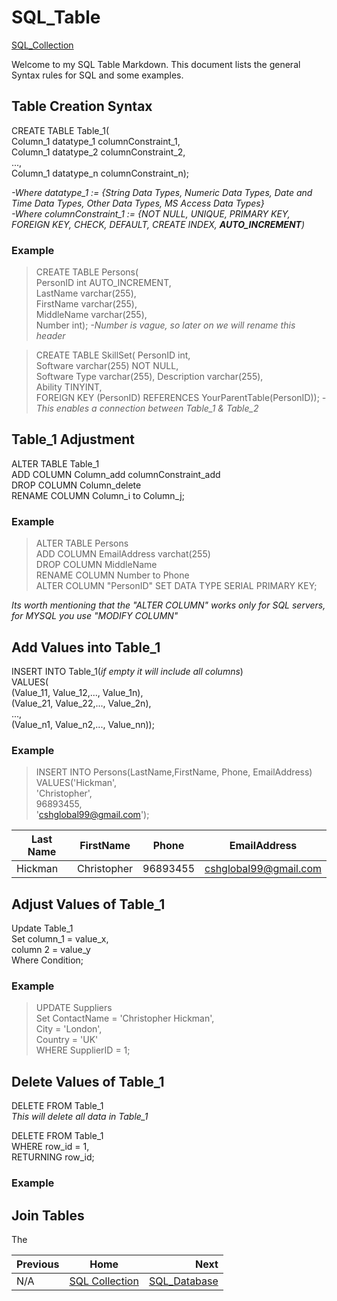 # SQL_Table
[SQL_Collection](https://github.com/cshglobal99/SQL_Collection/blob/main/INTRODUCTION.md)

Welcome to my SQL Table Markdown.
This document lists the general Syntax rules for SQL and some examples.

## Table Creation Syntax
CREATE TABLE Table_1(  
Column_1 datatype_1 columnConstraint_1,  
Column_1 datatype_2 columnConstraint_2,  
...,  
Column_1 datatype_n columnConstraint_n);

*-Where datatype_1 := {String Data Types, Numeric Data Types, Date and Time Data Types, Other Data Types, MS Access Data Types}*  
*-Where columnConstraint_1 := {NOT NULL, UNIQUE, PRIMARY KEY, FOREIGN KEY, CHECK, DEFAULT, CREATE INDEX, **AUTO_INCREMENT**)*

### Example
>CREATE TABLE Persons(  
>PersonID int AUTO_INCREMENT,  
> LastName varchar(255),  
> FirstName varchar(255),  
> MiddleName varchar(255),   
> Number int); *-Number is vague, so later on we will rename this header*  

>CREATE TABLE SkillSet( PersonID int,  
> Software varchar(255) NOT NULL,  
> Software Type varchar(255),
> Description varchar(255),  
>Ability TINYINT,  
>FOREIGN KEY (PersonID) REFERENCES YourParentTable(PersonID)); *- This enables a connection between Table_1 & Table_2*  

## Table_1 Adjustment
ALTER TABLE Table_1  
ADD COLUMN Column_add columnConstraint_add  
DROP COLUMN Column_delete  
RENAME COLUMN Column_i to Column_j;  

### Example
>ALTER TABLE Persons  
ADD COLUMN EmailAddress varchat(255)  
DROP COLUMN MiddleName  
RENAME COLUMN Number to Phone  
ALTER COLUMN "PersonID" SET DATA TYPE SERIAL PRIMARY KEY;

*Its worth mentioning that the "ALTER COLUMN" works only for SQL servers, for MYSQL you use "MODIFY COLUMN"*

## Add Values into Table_1
INSERT INTO Table_1(*if empty it will include all columns*)  
VALUES(  
 (Value_11, Value_12,..., Value_1n),  
 (Value_21, Value_22,..., Value_2n),  
 ...,  
 (Value_n1, Value_n2,..., Value_nn));  


### Example
> INSERT INTO Persons(LastName,FirstName, Phone, EmailAddress)  
VALUES('Hickman',  
'Christopher',  
96893455,  
'cshglobal99@gmail.com');  

| Last Name | FirstName | Phone | EmailAddress |
| --- | --- | --- | --- |
| Hickman | Christopher | 96893455 | cshglobal99@gmail.com |



## Adjust Values of Table_1
Update Table_1  
Set column_1 = value_x,  
    column 2 = value_y  
Where Condition;  

### Example
>UPDATE Suppliers  
Set ContactName = 'Christopher Hickman',  
    City = 'London',  
    Country = 'UK'  
WHERE SupplierID = 1;  

## Delete Values of Table_1
DELETE FROM Table_1  
*This will delete all data in Table_1*  

DELETE FROM Table_1  
WHERE row_id = 1,  
RETURNING row_id;  

### Example


## Join Tables
The 





















| Previous | Home | Next |
| :---         |     :---:      |          ---: |
| N/A  |    [SQL Collection](https://github.com/cshglobal99/SQL_Collection/blob/main/INTRODUCTION.md) | [SQL_Database](https://github.com/cshglobal99/SQL_Collection/blob/main/SQL_Database.md)   |
